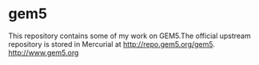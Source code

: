 # gem5
This repository contains some of my work on GEM5.The official upstream repository is stored in Mercurial at http://repo.gem5.org/gem5. http://www.gem5.org
